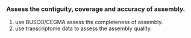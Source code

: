 ### Assess the contiguity, coverage and accuracy of assembly.
1. use BUSCO/CEGMA assess the completeness of assembly.
2. use transcriptome data to assess the assembly quality.
